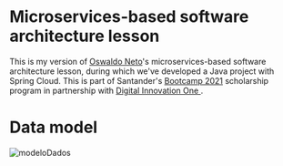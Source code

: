 # Microservices-based software architecture lesson

This is my version of [Oswaldo Neto](https://github.com/oswaldoneto)'s microservices-based software architecture lesson, during which we've developed a Java project with Spring Cloud. This is part of Santander's [Bootcamp 2021](https://app.becas-santander.com/pt-BR/program/santanderbootcamp) scholarship program in partnership with [Digital Innovation One ](https://digitalinnovation.one/).

# Data model
![modeloDados](https://user-images.githubusercontent.com/80361071/132551278-f830243b-f092-4540-9f1d-694d367e3b9b.png)
